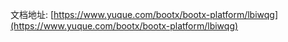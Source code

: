 文档地址: [https://www.yuque.com/bootx/bootx-platform/lbiwqg](https://www.yuque.com/bootx/bootx-platform/lbiwqg)